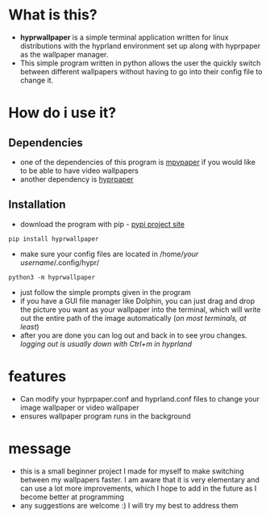 # What is this?
- **hyprwallpaper** is a simple terminal application written for linux distributions with the hyprland environment set up along with hyprpaper as the wallpaper manager.
- This simple program written in python allows the user the quickly switch between different wallpapers without having to go into their config file to change it.

# How do i use it?
## Dependencies
- one of the dependencies of this program is [mpvpaper](https://github.com/GhostNaN/mpvpaper) if you would like to be able to have video wallpapers
- another dependency is [hyprpaper](https://wiki.hyprland.org/Hypr-Ecosystem/hyprpaper/)

## Installation
- download the program with pip - [pypi project site](https://pypi.org/project/hyprwallpaper/)
```
pip install hyprwallpaper
```
- make sure your config files are located in /home/*your username*/.config/hypr/
```
python3 -m hyprwallpaper
```
- just follow the simple prompts given in the program
- if you have a GUI file manager like Dolphin, you can just drag and drop the picture you want as your wallpaper into the terminal, which will write out the entire path of the image automatically (*on most terminals, at least*)
- after you are done you can log out and back in to see yrou changes. *logging out is usually down with Ctrl+m in hyprland*

# features
- Can modify your hyprpaper.conf and hyprland.conf files to change your image wallpaper or video wallpaper
- ensures wallpaper program runs in the background

# message
- this is a small beginner project I made for myself to make switching between my wallpapers faster. I am aware that it is very elementary and can use a lot more improvements, which I hope to add in the future as I become better at programming
- any suggestions are welcome :) I will try my best to address them
